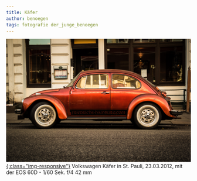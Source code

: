 ```yaml
---
title: Käfer
author: benoegen
tags: fotografie der_junge_benoegen
---
```

[![Käfer](/assets/photos/kaefer.jpg){:class="img-responsive"}](/assets/photos/kaefer.jpg)
Volkswagen Käfer in St. Pauli, 23.03.2012, mit der EOS 60D - 1/60 Sek. f/4 42 mm
